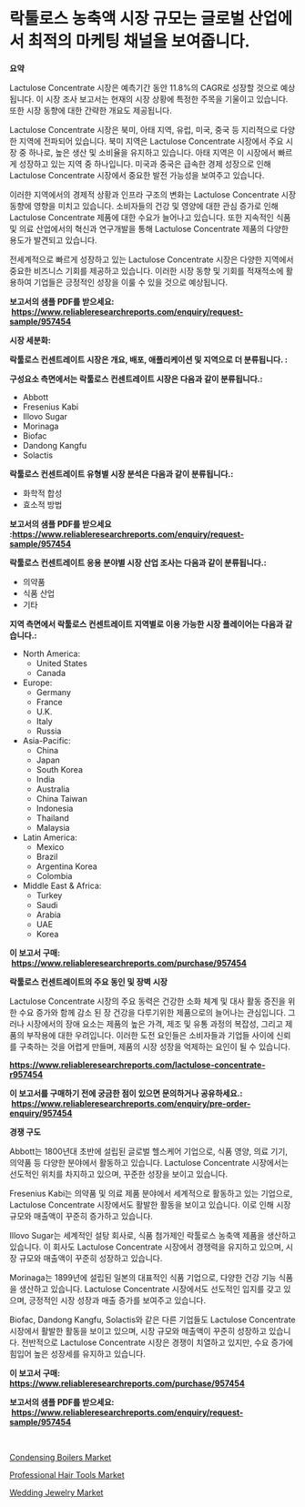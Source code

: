<p><h1>락툴로스 농축액 시장 규모는 글로벌 산업에서 최적의 마케팅 채널을 보여줍니다.</h1></p><p><strong>요약</strong></p>
<p><p>Lactulose Concentrate 시장은 예측기간 동안 11.8%의 CAGR로 성장할 것으로 예상됩니다. 이 시장 조사 보고서는 현재의 시장 상황에 특정한 주목을 기울이고 있습니다. 또한 시장 동향에 대한 간략한 개요도 제공됩니다.</p><p>Lactulose Concentrate 시장은 북미, 아태 지역, 유럽, 미국, 중국 등 지리적으로 다양한 지역에 전파되어 있습니다. 북미 지역은 Lactulose Concentrate 시장에서 주요 시장 중 하나로, 높은 생산 및 소비율을 유지하고 있습니다. 아태 지역은 이 시장에서 빠르게 성장하고 있는 지역 중 하나입니다. 미국과 중국은 급속한 경제 성장으로 인해 Lactulose Concentrate 시장에서 중요한 발전 가능성을 보여주고 있습니다.</p><p>이러한 지역에서의 경제적 상황과 인프라 구조의 변화는 Lactulose Concentrate 시장 동향에 영향을 미치고 있습니다. 소비자들의 건강 및 영양에 대한 관심 증가로 인해 Lactulose Concentrate 제품에 대한 수요가 늘어나고 있습니다. 또한 지속적인 식품 및 의료 산업에서의 혁신과 연구개발을 통해 Lactulose Concentrate 제품의 다양한 용도가 발견되고 있습니다.</p><p>전세계적으로 빠르게 성장하고 있는 Lactulose Concentrate 시장은 다양한 지역에서 중요한 비즈니스 기회를 제공하고 있습니다. 이러한 시장 동향 및 기회를 적재적소에 활용하여 기업들은 긍정적인 성장을 이룰 수 있을 것으로 예상됩니다.</p></p>
<p><strong>보고서의 샘플 PDF를 받으세요: &nbsp;<a href="https://www.reliableresearchreports.com/enquiry/request-sample/957454">https://www.reliableresearchreports.com/enquiry/request-sample/957454</a></strong></p>
<p><strong>시장 세분화:</strong></p>
<p><strong> 락툴로스 컨센트레이트 시장은 개요, 배포, 애플리케이션 및 지역으로 더 분류됩니다. :</strong></p>
<p><strong>구성요소 측면에서는 락툴로스 컨센트레이트 시장은 다음과 같이 분류됩니다.:</strong></p>
<p><ul><li>Abbott</li><li>Fresenius Kabi</li><li>Illovo Sugar</li><li>Morinaga</li><li>Biofac</li><li>Dandong Kangfu</li><li>Solactis</li></ul></p>
<p><strong> 락툴로스 컨센트레이트 유형별 시장 분석은 다음과 같이 분류됩니다.:</strong></p>
<p><ul><li>화학적 합성</li><li>효소적 방법</li></ul></p>
<p><strong>보고서의 샘플 PDF를 받으세요 :<a href="https://www.reliableresearchreports.com/enquiry/request-sample/957454">https://www.reliableresearchreports.com/enquiry/request-sample/957454</a></strong></p>
<p><strong> 락툴로스 컨센트레이트 응용 분야별 시장 산업 조사는 다음과 같이 분류됩니다.:</strong></p>
<p><ul><li>의약품</li><li>식품 산업</li><li>기타</li></ul></p>
<p><strong>지역 측면에서 락툴로스 컨센트레이트 지역별로 이용 가능한 시장 플레이어는 다음과 같습니다.:</strong></p>
<p><ul>
    <li>
        North America:
        <ul>
            <li>United States</li>
            <li>Canada</li>
        </ul>
    </li>
    <li>
        Europe:
        <ul>
            <li>Germany</li>
            <li>France</li>
            <li>U.K.</li>
            <li>Italy</li>
            <li>Russia</li>
        </ul>
    </li>
    <li>
        Asia-Pacific:
        <ul>
            <li>China</li>
            <li>Japan</li>
            <li>South Korea</li>
            <li>India</li>
            <li>Australia</li>
            <li>China Taiwan</li>
            <li>Indonesia</li>
            <li>Thailand</li>
            <li>Malaysia</li>
        </ul>
    </li>
    <li>
        Latin America:
        <ul>
            <li>Mexico</li>
            <li>Brazil</li>
            <li>Argentina Korea</li>
            <li>Colombia</li>
        </ul>
    </li>
    <li>
        Middle East & Africa:
        <ul>
            <li>Turkey</li>
            <li>Saudi</li>
            <li>Arabia</li>
            <li>UAE</li>
            <li>Korea</li>
        </ul>
    </li>
    </ul></p>
<p><strong>이 보고서 구매: &nbsp;<a href="https://www.reliableresearchreports.com/purchase/957454">https://www.reliableresearchreports.com/purchase/957454</a></strong></p>
<p><strong>락툴로스 컨센트레이트의 주요 동인 및 장벽 시장</strong></p>
<p><p>Lactulose Concentrate 시장의 주요 동력은 건강한 소화 체계 및 대사 활동 증진을 위한 수요 증가와 함께 감소 된 장 건강을 다루기위한 제품으로의 늘어나는 관심입니다. 그러나 시장에서의 장애 요소는 제품의 높은 가격, 제조 및 유통 과정의 복잡성, 그리고 제품의 부작용에 대한 우려입니다. 이러한 도전 요인들은 소비자들과 기업들 사이에 신뢰를 구축하는 것을 어렵게 만들며, 제품의 시장 성장을 억제하는 요인이 될 수 있습니다.</p></p>
<p><strong><a href="https://www.reliableresearchreports.com/lactulose-concentrate-r957454">https://www.reliableresearchreports.com/lactulose-concentrate-r957454</a></strong></p>
<p><strong>이 보고서를 구매하기 전에 궁금한 점이 있으면 문의하거나 공유하세요.: &nbsp;<a href="https://www.reliableresearchreports.com/enquiry/pre-order-enquiry/957454">https://www.reliableresearchreports.com/enquiry/pre-order-enquiry/957454</a></strong></p>
<p><strong>경쟁 구도</strong></p>
<p><p>Abbott는 1800년대 초반에 설립된 글로벌 헬스케어 기업으로, 식품 영양, 의료 기기, 의약품 등 다양한 분야에서 활동하고 있습니다. Lactulose Concentrate 시장에서는 선도적인 위치를 차지하고 있으며, 꾸준한 성장을 보이고 있습니다.</p><p>Fresenius Kabi는 의약품 및 의료 제품 분야에서 세계적으로 활동하고 있는 기업으로, Lactulose Concentrate 시장에서도 활발한 활동을 보이고 있습니다. 이로 인해 시장 규모와 매출액이 꾸준히 증가하고 있습니다.</p><p>Illovo Sugar는 세계적인 설탕 회사로, 식품 첨가제인 락툴로스 농축액 제품을 생산하고 있습니다. 이 회사도 Lactulose Concentrate 시장에서 경쟁력을 유지하고 있으며, 시장 규모와 매출액이 꾸준히 성장하고 있습니다.</p><p>Morinaga는 1899년에 설립된 일본의 대표적인 식품 기업으로, 다양한 건강 기능 식품을 생산하고 있습니다. Lactulose Concentrate 시장에서도 선도적인 입지를 갖고 있으며, 긍정적인 시장 성장과 매출 증가를 보여주고 있습니다.</p><p>Biofac, Dandong Kangfu, Solactis와 같은 다른 기업들도 Lactulose Concentrate 시장에서 활발한 활동을 보이고 있으며, 시장 규모와 매출액이 꾸준히 성장하고 있습니다. 전반적으로 Lactulose Concentrate 시장은 경쟁이 치열하고 있지만, 수요 증가에 힘입어 높은 성장세를 유지하고 있습니다.</p></p>
<p><strong>이 보고서 구매: &nbsp; <a href="https://www.reliableresearchreports.com/purchase/957454">https://www.reliableresearchreports.com/purchase/957454</a></strong></p>
<p><strong>보고서의 샘플 PDF를 받으세요: &nbsp;<a href="https://www.reliableresearchreports.com/enquiry/request-sample/957454">https://www.reliableresearchreports.com/enquiry/request-sample/957454</a></strong><strong></strong></p>
<p>&nbsp;</p>
<p><p><a href="https://github.com/ChiragRP21/Market-Research-Report-List-4/blob/main/condensing-boilers-market.md">Condensing Boilers Market</a></p><p><a href="https://www.linkedin.com/pulse/professional-hair-tools-market-size-trends-complete-industry-iecvc?trackingId=BCnfI7V4voqh3MPD55sECA%3D%3D">Professional Hair Tools Market</a></p><p><a href="https://www.linkedin.com/pulse/wedding-jewelry-market-competitive-analysis-trends-forecast-2031-t0egf?trackingId=GCAhqXozK%2BrgHhDFK1JuZw%3D%3D">Wedding Jewelry Market</a></p></p>